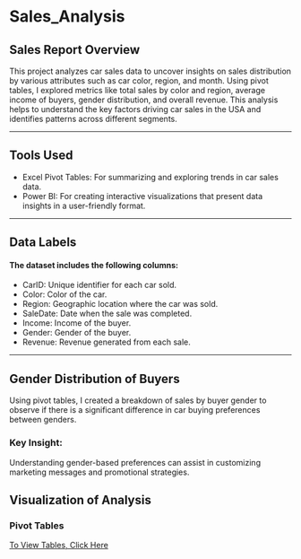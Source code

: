 # Sales_Analysis
## Sales Report Overview
This project analyzes car sales data to uncover insights on sales distribution by various attributes such as car color, region, and month. Using pivot tables, I explored metrics like total sales by color and region, average income of buyers, gender distribution, and overall revenue. This analysis helps to understand the key factors driving car sales in the USA and identifies patterns across different segments.

---
## Tools Used
  - Excel Pivot Tables: For summarizing and exploring trends in car sales data.
  - Power BI: For creating interactive visualizations that present data insights in a user-friendly format.

---

## Data Labels
#### The dataset includes the following columns:
  - CarID: Unique identifier for each car sold.
  - Color: Color of the car.
  - Region: Geographic location where the car was sold.
  - SaleDate: Date when the sale was completed.
  - Income: Income of the buyer.
  - Gender: Gender of the buyer.
  - Revenue: Revenue generated from each sale.

---

## Gender Distribution of Buyers
Using pivot tables, I created a breakdown of sales by buyer gender to observe if there is a significant difference in car buying preferences between genders.

### Key Insight:
Understanding gender-based preferences can assist in customizing marketing messages and promotional strategies.

## Visualization of Analysis
### Pivot Tables
[To View Tables, Click Here](https://ibb.co/pjJFZF9)


